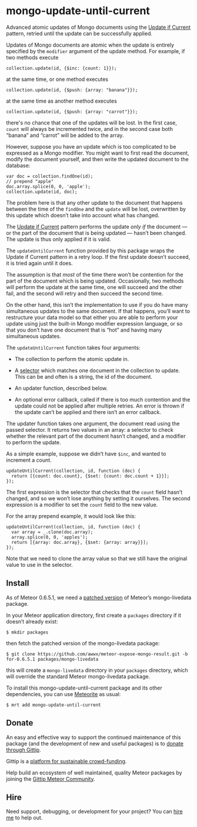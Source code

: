 # mongo-update-until-current

Advanced atomic updates of Mongo documents using the
[Update if Current](http://docs.mongodb.org/manual/tutorial/isolate-sequence-of-operations/#update-if-current)
pattern, retried until the update can be successfully applied.

Updates of Mongo documents are atomic when the update is entirely
specified by the `modifier` argument of the update method.  For
example, if two methods execute

    collection.update(id, {$inc: {count: 1}});

at the same time, or one method executes

    collection.update(id, {$push: {array: "banana"}});

at the same time as another method executes

    collection.update(id, {$push: {array: "carrot"}});

there's no chance that one of the updates will be lost.  In the first
case, `count` will always be incremented twice, and in the second case
both “banana” and “carrot” will be added to the array.

However, suppose you have an update which is too complicated to be
expressed as a Mongo modifier.  You might want to first read the
document, modify the document yourself, and then write the updated
document to the database:

    var doc = collection.findOne(id);
    // prepend "apple"
    doc.array.splice(0, 0, 'apple');
    collection.update(id, doc);

The problem here is that any other update to the document that happens
between the time of the `findOne` and the `update` will be lost,
overwritten by this update which doesn’t take into account what has
changed.

The [Update if
Current](http://docs.mongodb.org/manual/tutorial/isolate-sequence-of-operations/#update-if-current)
pattern performs the update *only if* the document &mdash; or the part
of the document that is being updated &mdash; hasn’t been changed.
The update is thus only applied if it is valid.

The `updateUntilCurrent` function provided by this package wraps the
Update if Current pattern in a retry loop.  If the first update
doesn’t succeed, it is tried again until it does.

The assumption is that *most* of the time there won’t be contention
for the part of the document which is being updated.  Occasionally,
two methods will perform the update at the same time, one will succeed
and the other fail, and the second will retry and then succeed the
second time.

On the other hand, this isn’t the implementation to use if you do have
many simultaneous updates to the same document.  If that happens,
you’ll want to restructure your data model so that either you are able
to perform your update using just the built-in Mongo modifier
expression language, or so that you don’t have one document that is
“hot” and having many simultaneous updates.

The `updateUntilCurrent` function takes four arguments:

* The collection to perform the atomic update in.

* A [selector](http://docs.meteor.com/#selectors) which matches one
  document in the collection to update.  This can be and often is a
  string, the id of the document.

* An updater function, described below.

* An optional error callback, called if there is too much contention
  and the update could not be applied after multiple retries.  An
  error is thrown if the update can’t be applied and there isn’t an
  error callback.

The updater function takes one argument, the document read using the
passed selector.  It returns two values in an array: a selector to
check whether the relevant part of the document hasn’t changed, and a
modifier to perform the update.

As a simple example, suppose we didn’t have `$inc`, and wanted to
increment a count.

```
updateUntilCurrent(collection, id, function (doc) {
  return [{count: doc.count}, {$set: {count: doc.count + 1}}];
});
```

The first expression is the selector that checks that the `count`
field hasn’t changed, and so we won’t lose anything by setting it
ourselves.  The second expression is a modifier to set the `count`
field to the new value.

For the array prepend example, it would look like this:

```
updateUntilCurrent(collection, id, function (doc) {
  var array = _.clone(doc.array);
  array.splice(0, 0, 'apples');
  return [{array: doc.array}, {$set: {array: array}}];
});
```

Note that we need to clone the array value so that we still have the
original value to use in the selector.


## Install

As of Meteor 0.6.5.1, we need a
[patched version](https://github.com/awwx/meteor-expose-mongo-result#readme)
of Meteor’s mongo-livedata package.

In your Meteor application directory, first create a `packages`
directory if it doesn’t already exist:

    $ mkdir packages

then fetch the patched version of the mongo-livedata package:

    $ git clone https://github.com/awwx/meteor-expose-mongo-result.git -b for-0.6.5.1 packages/mongo-livedata

this will create a `mongo-livedata` directory in your `packages`
directory, which will override the standard Meteor mongo-livedata
package.

To install this mongo-update-until-current package and its other
dependencies, you can use
[Meteorite](http://oortcloud.github.io/meteorite/) as usual:

    $ mrt add mongo-update-until-current


## Donate

An easy and effective way to support the continued maintenance of this
package (and the development of new and useful packages) is to [donate
through Gittip](https://www.gittip.com/awwx/).

Gittip is a [platform for sustainable
crowd-funding](https://www.gittip.com/about/faq.html).

Help build an ecosystem of well maintained, quality Meteor packages by
joining the
[Gittip Meteor Community](https://www.gittip.com/for/meteor/).


## Hire

Need support, debugging, or development for your project?  You can
[hire me](http://awwx.ws/hire-me) to help out.
